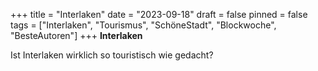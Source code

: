 +++
title = "Interlaken"
date = "2023-09-18"
draft = false
pinned = false
tags = ["Interlaken", "Tourismus", "SchöneStadt", "Blockwoche", "BesteAutoren"]
+++
**Interlaken**

Ist Interlaken wirklich so touristisch wie gedacht?